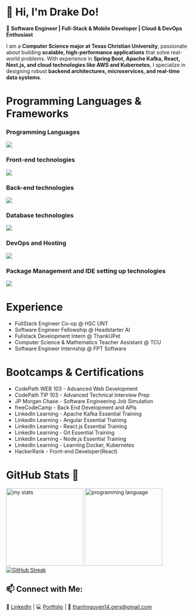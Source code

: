 # 👋 Hi, I'm Drake Do!

🚀 **Software Engineer | Full-Stack & Mobile Developer | Cloud & DevOps Enthusiast**

I am a **Computer Science major at Texas Christian University**, passionate about building **scalable, high-performance applications** that solve real-world problems. With experience in **Spring Boot, Apache Kafka, React, Next.js, and cloud technologies like AWS and Kubernetes**, I specialize in designing robust **backend architectures, microservices, and real-time data systems**.

<h1>Programming Languages & Frameworks</h1>
<h3>Programming Languages</h3>
<a href="https://skillicons.dev">
  <img src="https://skillicons.dev/icons?i=java,ts,javascript,py,kotlin,c,html,css" />
</a>

<h3>Front-end technologies</h3>
<a href="https://skillicons.dev">
  <img src="https://skillicons.dev/icons?i=nextjs,react,redux,angular,vue,vite,apollo,figma,materialui,bootstrap" />
</a>

<h3>Back-end technologies</h3>
<a href="https://skillicons.dev">
  <img src="https://skillicons.dev/icons?i=spring,kafka,hibernate,express,nodejs,graphql,firebase" />
</a>

<h3>Database technologies</h3>
<a href="https://skillicons.dev">
  <img src="https://skillicons.dev/icons?i=mongodb,mysql,postgres,supabase,aws" />
</a>

<h3>DevOps and Hosting</h3>
<a href="https://skillicons.dev">
  <img src="https://skillicons.dev/icons?i=docker,kubernetes,jenkins,git,github,aws,heroku,gcp,vercel,githubactions" />
</a>

<h3>Package Management and IDE setting up technologies</h3>
<a href="https://skillicons.dev">
  <img src="https://skillicons.dev/icons?i=npm,nodejs,vim,linux,postman,androidstudio,vscode,idea" />
</a>

<h1>Experience</h1>
<ul>
  <li>FullStack Engineer Co-op @ HSC UNT</li>
  <li>Software Engineer Fellowship @ Headstarter AI</li>
  <li>Fullstack Development Intern @ ThankUPet</li>
  <li>Computer Science & Mathematics Teacher Assistant @ TCU</li>
  <li>Software Engineer Internship @ FPT Software</li>
</ul>

<h1>Bootcamps & Certifications</h1>
<ul>
  <li>CodePath WEB 103 - Advanced Web Development</li>
  <li>CodePath TIP 103 - Advanced Technical Interview Prep</li>
  <li>JP Morgan Chase - Software Engineering Job Simulation</li>
  <li>freeCodeCamp - Back End Development and APIs</li>
  <li>LinkedIn Learning - Apache Kafka Essential Training</li>
  <li>LinkedIn Learning - Angular Essential Training</li>
  <li>LinkedIn Learning - React.js Essential Training</li>
  <li>LinkedIn Learning - Git Essential Training</li>
  <li>LinkedIn Learning - Node.js Essential Training</li>
  <li>LinkedIn Learning - Learning Docker, Kubernetes</li>
  <li>HackerRank - Front-end Developer(React)</li>
</ul>

<h1>GitHub Stats 🎯</h1>
<div>
  <a>
    <img alt="my stats" height="210em" src="https://github-readme-stats-eight-theta.vercel.app/api?username=drakenevadie19&show_icons=true&theme=midnight-purple&include_all_commits=true&count_private=true"/></a>
  <a><img height="210em" src="https://github-readme-stats.vercel.app/api/top-langs/?username=drakenevadie19&layout=compact&langs_count=10" alt="programming language"/></a>
  <a href="https://git.io/streak-stats"><img src="https://streak-stats.demolab.com?user=drakenevadie19&theme=transparent&fire=FF9000&dates=EB1700&currStreakLabel=6400EB" alt="GitHub Streak" /></a>
</div>

## 📫 Connect with Me:
🔗 [LinkedIn](https://www.linkedin.com/in/drakedo) | 💻 [Portfolio](https://thanh-nguyen-do.vercel.app/) | 📧 thanhnguyen14.gers@gmail.com  

